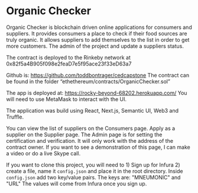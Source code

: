 # Organic Checker

Organic Checker is blockchain driven online applications for consumers and suppliers. It provides consumers a place to check if their food sources are truly organic. It allows suppliers to add themselves to the list in order to get more customers. The admin of the project and update a suppliers status.

The contract is deployed to the Rinkeby network at 0x82f5a4B905f098e2feaD7e5f95ace23f33eD63a7

Github is: https://github.com/toddbontrager/cedcapstone  The contract can be found in the folder “ethethereum/contracts/OrganicChecker.sol”

The app is deployed at: https://rocky-beyond-68202.herokuapp.com/  You will need to use MetaMask to interact with the UI.

The application was build using React, Next.js, Semantic UI, Web3 and Truffle.

You can view the list of suppliers on the Consumers page. Apply as a supplier on the Supplier page. The Admin page is for setting the certification and verification. It will only work with the address of the contract owner. If you want to see a demonstration of this page, I can make a video or do a live Skype call.


If you want to clone this project, you will need to 1) Sign up for Infura 2) create a file, name it `config.json` and place it in the root directory. Inside `config.json` add two key/value pairs. The keys are: "MNEUMONIC" and "URL"  The values will come from Infura once you sign up.